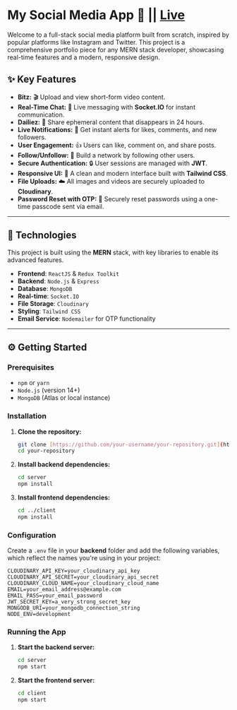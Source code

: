 # My Social Media App 📱  ||  [Live](https://glintz.onrender.com/)

Welcome to a full-stack social media platform built from scratch, inspired by popular platforms like Instagram and Twitter. This project is a comprehensive portfolio piece for any MERN stack developer, showcasing real-time features and a modern, responsive design.

## ✨ Key Features

* **Bitz:** 🎬 Upload and view short-form video content.
* **Real-Time Chat:** 💬 Live messaging with **Socket.IO** for instant communication.
* **Dailiez:** 👻 Share ephemeral content that disappears in 24 hours.
* **Live Notifications:** 🔔 Get instant alerts for likes, comments, and new followers.
* **User Engagement:** 👍 Users can like, comment on, and share posts.
* **Follow/Unfollow:** 🤝 Build a network by following other users.
* **Secure Authentication:** 🔒 User sessions are managed with **JWT**.
* **Responsive UI:** 📱 A clean and modern interface built with **Tailwind CSS**.
* **File Uploads:** ☁️ All images and videos are securely uploaded to **Cloudinary**.
* **Password Reset with OTP:** 🔑 Securely reset passwords using a one-time passcode sent via email.

---

## 🚀 Technologies

This project is built using the **MERN** stack, with key libraries to enable its advanced features.

* **Frontend**: `ReactJS` & `Redux Toolkit`
* **Backend**: `Node.js` & `Express`
* **Database**: `MongoDB`
* **Real-time**: `Socket.IO`
* **File Storage**: `Cloudinary`
* **Styling**: `Tailwind CSS`
* **Email Service**: `Nodemailer` for OTP functionality

---

## ⚙️ Getting Started

### Prerequisites

* `npm` or `yarn`
* `Node.js` (version 14+)
* `MongoDB` (Atlas or local instance)

### Installation

1.  **Clone the repository:**
    ```bash
    git clone [https://github.com/your-username/your-repository.git](https://github.com/your-username/your-repository.git)
    cd your-repository
    ```

2.  **Install backend dependencies:**
    ```bash
    cd server
    npm install
    ```

3.  **Install frontend dependencies:**
    ```bash
    cd ../client
    npm install
    ```

### Configuration

Create a `.env` file in your **backend** folder and add the following variables, which reflect the names you're using in your project:

```env
CLOUDINARY_API_KEY=your_cloudinary_api_key
CLOUDINARY_API_SECRET=your_cloudinary_api_secret
CLOUDINARY_CLOUD_NAME=your_cloudinary_cloud_name
EMAIL=your_email_address@example.com
EMAIL_PASS=your_email_password
JWT_SECRET_KEY=a_very_strong_secret_key
MONGODB_URI=your_mongodb_connection_string
NODE_ENV=development
```

### Running the App

1.  **Start the backend server:**
    ```bash
    cd server
    npm start
    ```

2.  **Start the frontend server:**
    ```bash
    cd client
    npm start
    ```
